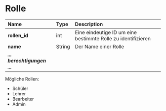 # Rolle

| Name | Type | Description |
| :--- | :--- | :--- |
| **rollen\_id** | int | Eine eindeutige ID um eine bestimmte Rolle zu identifizieren |
| **name** | String | Der Name einer Rolle |
| _**... berechtigungen ...**_ |  |  |

Mögliche Rollen:

* Schüler
* Lehrer
* Bearbeiter
* Admin

